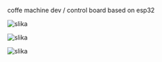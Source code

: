 coffe machine dev / control board based on esp32

![slika](https://github.com/user-attachments/assets/e6b03b1b-7ad3-4d79-bb4e-755178979b5d)

![slika](https://github.com/user-attachments/assets/ae6d067e-82bf-4832-96d2-63fb62b19b08)


![slika](https://github.com/user-attachments/assets/459a7bb2-f131-4f36-8843-c6065d8ef170)
